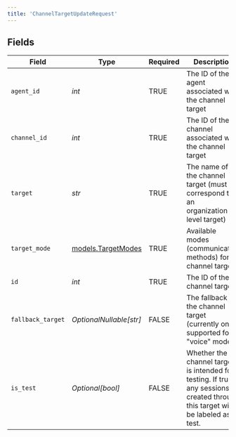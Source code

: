 ```yaml
---
title: 'ChannelTargetUpdateRequest'
---
```



## Fields

| Field                                                                                                                          | Type                                                                                                                           | Required                                                                                                                       | Description                                                                                                                    |
| ------------------------------------------------------------------------------------------------------------------------------ | ------------------------------------------------------------------------------------------------------------------------------ | ------------------------------------------------------------------------------------------------------------------------------ | ------------------------------------------------------------------------------------------------------------------------------ |
| `agent_id`                                                                                                                     | *int*                                                                                                                          | TRUE                                                                                                             | The ID of the agent associated with the channel target                                                                         |
| `channel_id`                                                                                                                   | *int*                                                                                                                          | TRUE                                                                                                             | The ID of the channel associated with the channel target                                                                       |
| `target`                                                                                                                       | *str*                                                                                                                          | TRUE                                                                                                             | The name of the channel target (must correspond to an organization-level target)                                               |
| `target_mode`                                                                                                                  | [models.TargetModes](../models/targetmodes.md)                                                                                 | TRUE                                                                                                             | Available modes (communication methods) for channel targets.                                                                   |
| `id`                                                                                                                           | *int*                                                                                                                          | TRUE                                                                                                             | The ID of the channel target                                                                                                   |
| `fallback_target`                                                                                                              | *OptionalNullable[str]*                                                                                                        | FALSE                                                                                                             | The fallback for the channel target (currently only supported for "voice" mode)                                                |
| `is_test`                                                                                                                      | *Optional[bool]*                                                                                                               | FALSE                                                                                                             | Whether the channel target is intended for testing. If true, any sessions created through this target will be labeled as test. |